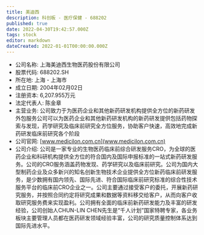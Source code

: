 ```yaml
---
title: 美迪西
description: 科创板 - 医疗保健 - 688202
published: true
date: 2022-04-30T19:42:57.000Z
tags: stock
editor: markdown
dateCreated: 2022-01-01T00:00:00.000Z
---
```


- 公司名称: 上海美迪西生物医药股份有限公司
- 股票代码: 688202.SH
- 所在地: 上海 - 上海市
- 成立日期: 2004年02月02日
- 注册资本: 6,207.955万元
- 法定代表人: 陈金章
- 主营业务: 公司致力于为医药企业和其他新药研发机构提供全方位的新药研发外包服务公司可以为医药企业和其他新药研发机构的新药研发提供包括药物探索与发现，药学研究及临床前研究全方位服务，协助客户快速，高效地完成新药研发临床前研究各个阶段
- 公司官网: [www.medicilon.com.cn](www.medicilon.com.cn)
- 公司介绍: 公司是一家专业的生物医药临床前综合研发服务CRO，为全球的医药企业和科研机构提供全方位的符合国内及国际申报标准的一站式新药研发服务。公司的CRO服务涵盖药物发现、药学研究以及临床前研究。公司为国内大型制药企业及众多新兴的知名创新生物技术企业提供全方位新药临床前研发服务，是少数拥有国内领先、国际先进、符合国际临床前研究标准的综合性技术服务平台的临床前CRO企业之一。公司主要通过接受客户的委托，开展新药研究服务，并按照合同约定将研究成果和数据等资料移交给客户，从而向客户收取研究服务费来实现盈利。公司拥有全面的临床前新药研发能力及丰富的研发经验，公司创始人CHUN-LIN CHEN先生是“千人计划”国家特聘专家，各业务板块主要管理人员都在医药研发领域经验丰富，公司的研究质量控制体系达到国际先进水平。


